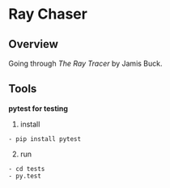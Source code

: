 # Ray Chaser

## Overview
Going through *The Ray Tracer* by Jamis Buck.

## Tools

**pytest for testing**
  1. install

    - pip install pytest
  2. run

    - cd tests
    - py.test
